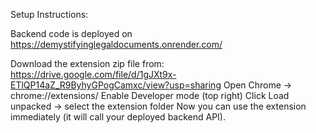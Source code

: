 Setup Instructions: 

Backend code is deployed on https://demystifyinglegaldocuments.onrender.com/

Download the extension zip file from: https://drive.google.com/file/d/1gJXt9x-ETlQP14aZ_R9ByhyGPogCamxc/view?usp=sharing
Open Chrome → chrome://extensions/
Enable Developer mode (top right)
Click Load unpacked → select the extension folder
Now you can use the extension immediately (it will call your deployed backend API).
